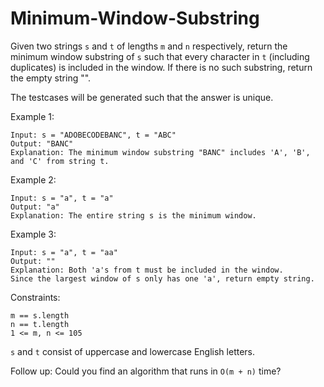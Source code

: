 # Minimum-Window-Substring

Given two strings ```s``` and ```t``` of lengths ```m``` and ```n``` respectively, return the minimum window 
substring
 of ```s``` such that every character in ```t``` (including duplicates) is included in the window. If there is no such substring, return the empty string "".

The testcases will be generated such that the answer is unique.




Example 1:
```
Input: s = "ADOBECODEBANC", t = "ABC"
Output: "BANC"
Explanation: The minimum window substring "BANC" includes 'A', 'B', and 'C' from string t.
```
Example 2:
```
Input: s = "a", t = "a"
Output: "a"
Explanation: The entire string s is the minimum window.
```
Example 3:
```
Input: s = "a", t = "aa"
Output: ""
Explanation: Both 'a's from t must be included in the window.
Since the largest window of s only has one 'a', return empty string.
 ```

Constraints:
```
m == s.length
n == t.length
1 <= m, n <= 105
```
```s``` and ```t``` consist of uppercase and lowercase English letters.
 

Follow up: Could you find an algorithm that runs in ```O(m + n)``` time?  
